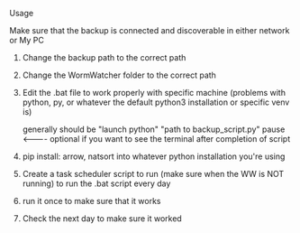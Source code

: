 Usage

Make sure that the backup is connected and discoverable in either network or My PC

1. 
    Change the backup path to the correct path
    
2. 
    Change the WormWatcher folder to the correct path
    
3. 
    Edit the .bat file to work properly with specific machine (problems with python, py, or whatever the default python3 installation or specific venv is)
    
    generally should be 
    "launch python" "path to backup_script.py"
    pause <---- optional if you want to see the terminal after completion of script
    
4.
    pip install: arrow, natsort
    into whatever python installation you're using
    
5.
    Create a task scheduler script to run (make sure when the WW is NOT running) to run the .bat script every day
    
6.
    run it once to make sure that it works
    
7.
    Check the next day to make sure it worked
